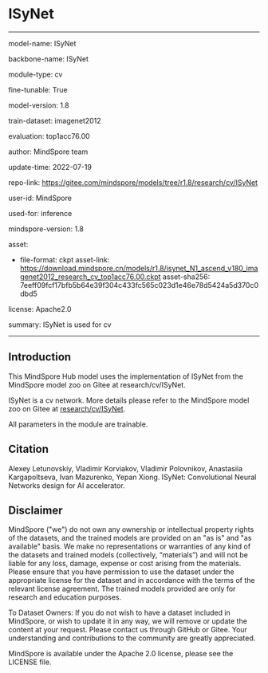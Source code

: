 # ISyNet

---

model-name: ISyNet

backbone-name: ISyNet

module-type: cv

fine-tunable: True

model-version: 1.8

train-dataset: imagenet2012

evaluation: top1acc76.00

author: MindSpore team

update-time: 2022-07-19

repo-link: <https://gitee.com/mindspore/models/tree/r1.8/research/cv/ISyNet>

user-id: MindSpore

used-for: inference

mindspore-version: 1.8

asset:

-
    file-format: ckpt
    asset-link: <https://download.mindspore.cn/models/r1.8/isynet_N1_ascend_v180_imagenet2012_research_cv_top1acc76.00.ckpt>
    asset-sha256: 7eeff09fcf17bfb5b64e39f304c433fc565c023d1e46e78d5424a5d370c0dbd5

license: Apache2.0

summary: ISyNet is used for cv

---

## Introduction

This MindSpore Hub model uses the implementation of ISyNet from the MindSpore model zoo on Gitee at research/cv/ISyNet.

ISyNet is a cv network. More details please refer to the MindSpore model zoo on Gitee at [research/cv/ISyNet](https://gitee.com/mindspore/models/blob/r1.8/research/cv/ISyNet/README.md).

All parameters in the module are trainable.

## Citation

Alexey Letunovskiy, Vladimir Korviakov, Vladimir Polovnikov, Anastasiia Kargapoltseva, Ivan Mazurenko, Yepan Xiong. ISyNet: Convolutional Neural Networks design for AI accelerator.

## Disclaimer

MindSpore ("we") do not own any ownership or intellectual property rights of the datasets, and the trained models are provided on an "as is" and "as available" basis. We make no representations or warranties of any kind of the datasets and trained models (collectively, “materials”) and will not be liable for any loss, damage, expense or cost arising from the materials. Please ensure that you have permission to use the dataset under the appropriate license for the dataset and in accordance with the terms of the relevant license agreement. The trained models provided are only for research and education purposes.

To Dataset Owners: If you do not wish to have a dataset included in MindSpore, or wish to update it in any way, we will remove or update the content at your request. Please contact us through GitHub or Gitee. Your understanding and contributions to the community are greatly appreciated.

MindSpore is available under the Apache 2.0 license, please see the LICENSE file.
